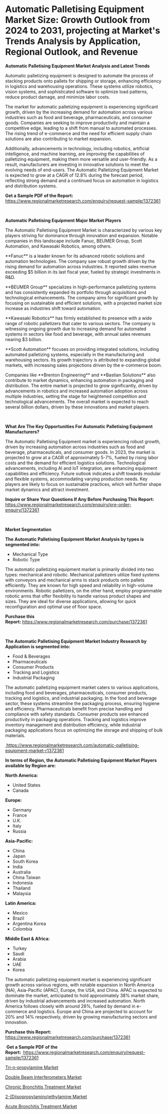 <p><h1>Automatic Palletising Equipment Market Size: Growth Outlook from 2024 to 2031, projecting at Market's Trends Analysis by Application, Regional Outlook, and Revenue</h1></p><p><strong>Automatic Palletising Equipment Market Analysis and Latest Trends</strong></p>
<p><p>Automatic palletizing equipment is designed to automate the process of stacking products onto pallets for shipping or storage, enhancing efficiency in logistics and warehousing operations. These systems utilize robotics, vision systems, and sophisticated software to optimize load patterns, reduce product damage, and minimize labor costs.</p><p>The market for automatic palletizing equipment is experiencing significant growth, driven by the increasing demand for automation across various industries such as food and beverage, pharmaceuticals, and consumer goods. Companies are seeking to improve productivity and maintain a competitive edge, leading to a shift from manual to automated processes. The rising trend of e-commerce and the need for efficient supply chain solutions are also contributing to market expansion.</p><p>Additionally, advancements in technology, including robotics, artificial intelligence, and machine learning, are improving the capabilities of palletizing equipment, making them more versatile and user-friendly. As a result, manufacturers are investing in innovative solutions to meet the evolving needs of end-users. The Automatic Palletizing Equipment Market is expected to grow at a CAGR of 12.8% during the forecast period, reflecting strong demand and a continued focus on automation in logistics and distribution systems.</p></p>
<p><strong>Get a Sample PDF of the Report:&nbsp;</strong> <a href="https://www.regionalmarketresearch.com/enquiry/request-sample/1372361">https://www.regionalmarketresearch.com/enquiry/request-sample/1372361</a></p>
<p>&nbsp;</p>
<p><strong>Automatic Palletising Equipment Major Market Players</strong></p>
<p><p>The Automatic Palletising Equipment Market is characterized by various key players striving for dominance through innovation and expansion. Notable companies in this landscape include Fanuc, BEUMER Group, Scott Automation, and Kawasaki Robotics, among others. </p><p>**Fanuc** is a leader known for its advanced robotic solutions and automation technologies. The company saw robust growth driven by the rising demand for automation across industries. It reported sales revenue exceeding $5 billion in its last fiscal year, fueled by strategic investments in R&D.</p><p>**BEUMER Group** specializes in high-performance palletizing systems and has consistently expanded its portfolio through acquisitions and technological enhancements. The company aims for significant growth by focusing on sustainable and efficient solutions, with a projected market size increase as industries shift toward automation.</p><p>**Kawasaki Robotics** has firmly established its presence with a wide range of robotic palletizers that cater to various sectors. The company is witnessing ongoing growth due to increasing demand for automated systems in sectors like food and beverage, with annual sales revenues nearing $3 billion.</p><p>**Scott Automation** focuses on providing integrated solutions, including automated palletizing systems, especially in the manufacturing and warehousing sectors. Its growth trajectory is attributed to expanding global markets, with increasing sales projections driven by the e-commerce boom.</p><p>Companies like **Brenton Engineering** and **Bastian Solutions** also contribute to market dynamics, enhancing automation in packaging and distribution. The entire market is projected to grow significantly, driven by advancements in robotics and increased automation adoption across multiple industries, setting the stage for heightened competition and technological advancements. The overall market is expected to reach several billion dollars, driven by these innovations and market players.</p></p>
<p>&nbsp;</p>
<p><strong>What Are The Key Opportunities For Automatic Palletising Equipment Manufacturers?</strong></p>
<p><p>The Automatic Palletising Equipment market is experiencing robust growth, driven by increasing automation across industries such as food and beverage, pharmaceuticals, and consumer goods. In 2023, the market is projected to grow at a CAGR of approximately 5-7%, fueled by rising labor costs and the demand for efficient logistics solutions. Technological advancements, including AI and IoT integration, are enhancing equipment capabilities and efficiency. Future outlook indicates a shift towards modular and flexible systems, accommodating varying production needs. Key players are likely to focus on sustainable practices, which will further shape market dynamics and attract investment.</p></p>
<p><strong>Inquire or Share Your Questions If Any Before Purchasing This Report:</strong> <a href="https://www.regionalmarketresearch.com/enquiry/pre-order-enquiry/1372361">https://www.regionalmarketresearch.com/enquiry/pre-order-enquiry/1372361</a></p>
<p>&nbsp;</p>
<p><strong>Market Segmentation</strong></p>
<p><strong>The Automatic Palletising Equipment Market Analysis by types is segmented into:</strong></p>
<p><ul><li>Mechanical Type</li><li>Robotic Type</li></ul></p>
<p><p>The automatic palletizing equipment market is primarily divided into two types: mechanical and robotic. Mechanical palletizers utilize fixed systems with conveyors and mechanical arms to stack products onto pallets efficiently. They are known for high speed and reliability in high-volume environments. Robotic palletizers, on the other hand, employ programmable robotic arms that offer flexibility to handle various product shapes and sizes. They are ideal for diverse applications, allowing for quick reconfiguration and optimal use of floor space.</p></p>
<p><strong>Purchase this Report:&nbsp;</strong><a href="https://www.regionalmarketresearch.com/purchase/1372361">https://www.regionalmarketresearch.com/purchase/1372361</a></p>
<p>&nbsp;</p>
<p><strong>The Automatic Palletising Equipment Market Industry Research by Application is segmented into:</strong></p>
<p><ul><li>Food & Beverages</li><li>Pharmaceuticals</li><li>Consumer Products</li><li>Tracking and Logistics</li><li>Industrial Packaging</li></ul></p>
<p><p>The automatic palletizing equipment market caters to various applications, including food and beverages, pharmaceuticals, consumer products, tracking and logistics, and industrial packaging. In the food and beverage sector, these systems streamline the packaging process, ensuring hygiene and efficiency. Pharmaceuticals benefit from precise handling and compliance with safety standards. Consumer products see enhanced productivity in packaging operations. Tracking and logistics improve inventory management and distribution efficiency, while industrial packaging applications focus on optimizing the storage and shipping of bulk materials.</p></p>
<p><a href="https://www.regionalmarketresearch.com/automatic-palletising-equipment-market-r1372361">&nbsp;https://www.regionalmarketresearch.com/automatic-palletising-equipment-market-r1372361</a></p>
<p><strong>In terms of Region, the Automatic Palletising Equipment Market Players available by Region are:</strong></p>
<p>
    <p> <strong> North America: </strong>
        <ul>
            <li>United States</li>
            <li>Canada</li>
        </ul>
        </p> 
    <p> <strong> Europe: </strong>
        <ul>
            <li>Germany</li>
            <li>France</li>
            <li>U.K.</li>
            <li>Italy</li>
            <li>Russia</li>
        </ul>
        </p> 
    <p> <strong> Asia-Pacific: </strong>
        <ul>
            <li>China</li>
            <li>Japan</li>
            <li>South Korea</li>
            <li>India</li>
            <li>Australia</li>
            <li>China Taiwan</li>
            <li>Indonesia</li>
            <li>Thailand</li>
            <li>Malaysia</li>
        </ul>
        </p> 
    <p> <strong> Latin America: </strong>
        <ul>
            <li>Mexico</li>
            <li>Brazil</li>
            <li>Argentina Korea</li>
            <li>Colombia</li>
        </ul>
        </p> 
    <p> <strong> Middle East & Africa: </strong>
        <ul>
            <li>Turkey</li>
            <li>Saudi</li>
            <li>Arabia</li>
            <li>UAE</li>
            <li>Korea</li>
        </ul>
    </p>
    </p>
<p><p>The automatic palletizing equipment market is experiencing significant growth across various regions, with notable expansion in North America (NA), Asia-Pacific (APAC), Europe, the USA, and China. APAC is expected to dominate the market, anticipated to hold approximately 38% market share, driven by industrial advancements and increased automation. North America follows closely with around 28%, fueled by demand in e-commerce and logistics. Europe and China are projected to account for 20% and 14% respectively, driven by growing manufacturing sectors and innovation.</p></p>
<p><strong>Purchase this Report: </strong><a href="https://www.regionalmarketresearch.com/purchase/1372361">https://www.regionalmarketresearch.com/purchase/1372361</a></p>
<p>&nbsp;<strong>Get a Sample PDF of the Report:&nbsp;&nbsp;</strong><a href="https://www.regionalmarketresearch.com/enquiry/request-sample/1372361">https://www.regionalmarketresearch.com/enquiry/request-sample/1372361</a></p>
<p><strong></strong></p>
<p><p><a href="https://issuu.com/reportprime-2/docs/tri-n-propylamine-market-size-2030._a5a83ff022d268">Tri-n-propylamine Market</a></p><p><a href="https://medium.com/@durgin521/double-beam-interferometers-market-size-market-segmentation-market-trends-and-growth-analysis-d67faf693814?postPublishedType=repub">Double Beam Interferometers Market</a></p><p><a href="https://www.linkedin.com/pulse/exploring-chronic-bronchitis-treatment-market-dynamics-global-1zkie">Chronic Bronchitis Treatment Market</a></p><p><a href="https://issuu.com/reportprime-2/docs/2-diisopropylaminoethylamine-market_d8b7fdf816f048">2-(Diisopropylamino)ethylamine Market</a></p><p><a href="https://www.linkedin.com/pulse/emerging-market-trends-regional-analysis-acute-bronchitis-ivt1e">Acute Bronchitis Treatment Market</a></p></p>